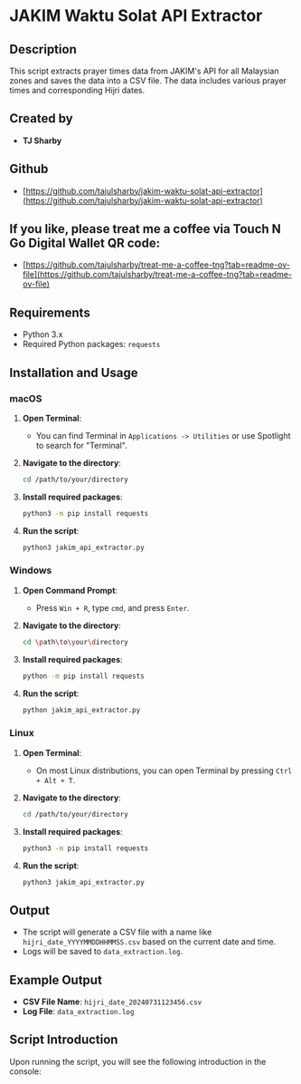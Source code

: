 # JAKIM Waktu Solat API Extractor

## Description

This script extracts prayer times data from JAKIM's API for all Malaysian zones and saves the data into a CSV file. The data includes various prayer times and corresponding Hijri dates.

## Created by
- **TJ Sharby**

## Github
- [https://github.com/tajulsharby/jakim-waktu-solat-api-extractor](https://github.com/tajulsharby/jakim-waktu-solat-api-extractor)

## If you like, please treat me a coffee via Touch N Go Digital Wallet QR code: 
- [https://github.com/tajulsharby/treat-me-a-coffee-tng?tab=readme-ov-file](https://github.com/tajulsharby/treat-me-a-coffee-tng?tab=readme-ov-file)

## Requirements

- Python 3.x
- Required Python packages: `requests`

## Installation and Usage

### macOS

1. **Open Terminal**:
    - You can find Terminal in `Applications -> Utilities` or use Spotlight to search for "Terminal".

2. **Navigate to the directory**:
    ```sh
    cd /path/to/your/directory
    ```

3. **Install required packages**:
    ```sh
    python3 -m pip install requests
    ```

4. **Run the script**:
    ```sh
    python3 jakim_api_extractor.py
    ```

### Windows

1. **Open Command Prompt**:
    - Press `Win + R`, type `cmd`, and press `Enter`.

2. **Navigate to the directory**:
    ```sh
    cd \path\to\your\directory
    ```

3. **Install required packages**:
    ```sh
    python -m pip install requests
    ```

4. **Run the script**:
    ```sh
    python jakim_api_extractor.py
    ```

### Linux

1. **Open Terminal**:
    - On most Linux distributions, you can open Terminal by pressing `Ctrl + Alt + T`.

2. **Navigate to the directory**:
    ```sh
    cd /path/to/your/directory
    ```

3. **Install required packages**:
    ```sh
    python3 -m pip install requests
    ```

4. **Run the script**:
    ```sh
    python3 jakim_api_extractor.py
    ```

## Output

- The script will generate a CSV file with a name like `hijri_date_YYYYMMDDHHMMSS.csv` based on the current date and time.
- Logs will be saved to `data_extraction.log`.

## Example Output

- **CSV File Name**: `hijri_date_20240731123456.csv`
- **Log File**: `data_extraction.log`

## Script Introduction

Upon running the script, you will see the following introduction in the console:


